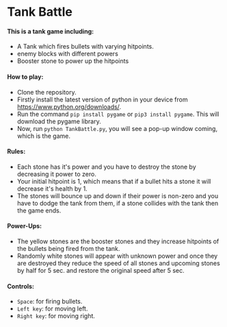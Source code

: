# Tank Battle
#### This is a tank game including:
* A Tank which fires bullets with varying hitpoints.
* enemy blocks with different powers
* Booster stone to power up the hitpoints

#### How to play:
* Clone the repository.
* Firstly install the latest version of python in your device from https://www.python.org/downloads/.
* Run the command `pip install pygame` or `pip3 install pygame`. This will download the pygame library. 
* Now, run `python TankBattle.py`, you will see a pop-up window coming, which is the game.

#### Rules:
* Each stone has it's power and you have to destroy the stone by decreasing it power to zero.
* Your initial hitpoint is 1, which means that if a bullet hits a stone it will decrease it's health by 1.
* The stones will bounce up and down if their power is non-zero and you have to dodge the tank from them, if a stone collides with the tank then the game ends.

#### Power-Ups:
* The yellow stones are the booster stones and they increase hitpoints of the bullets being fired from the tank.
* Randomly white stones will appear with unknown power and once they are destroyed they reduce the speed of all stones and upcoming stones by half for 5 sec. and restore the original speed after 5 sec.

#### Controls:
* `Space`: for firing bullets.
* `Left key`: for moving left.
* `Right key`: for moving right.
